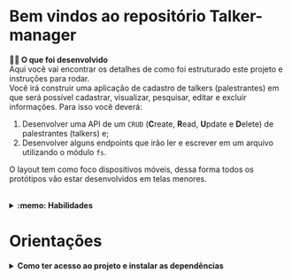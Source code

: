 # Bem vindos ao repositório Talker-manager


<strong>👨‍💻 O que foi desenvolvido</strong><br />
    Aqui você vai encontrar os detalhes de como foi estruturado este projeto e instruções para rodar.<br />
    Você irá construir uma aplicação de cadastro de talkers (palestrantes) em que será possível cadastrar, visualizar, pesquisar, editar e excluir informações. Para isso você deverá:
  1. Desenvolver uma API de um `CRUD` (**C**reate, **R**ead, **U**pdate e **D**elete) de palestrantes (talkers) e;
  2. Desenvolver alguns endpoints que irão ler e escrever em um arquivo utilizando o módulo `fs`.

O layout tem como foco dispositivos móveis, dessa forma todos os protótipos vão estar desenvolvidos em telas menores.

<br />

<details>
  <summary><strong>:memo: Habilidades</strong></summary><br />

  Esse projeto, reforçou diversas habilidades como:

  - Utilizar _Redux_ para gerenciar estado
  - Utilizar a biblioteca _React-Redux_
  - Utilizar a Context API do _React_ para gerenciar estado
  - Utilizar o _React Hook useState_
  - Utilizar o _React Hook useContext_
  - Utilizar o _React Hook useEffect_
  - Criar Hooks customizados
</details>

# Orientações

<details>
<summary><strong>Como ter acesso ao projeto e instalar as dependências</strong></summary><br />

    1. Entre na pasta do repositório que você acabou de clonar ou fazer o download do arquivo zip:
    * `cd pasta-do-repositório`

    2. Instale as dependências:
    *`npm install`

    3. Rode a aplicação com o comando:
    *`npm start
    
</details>

